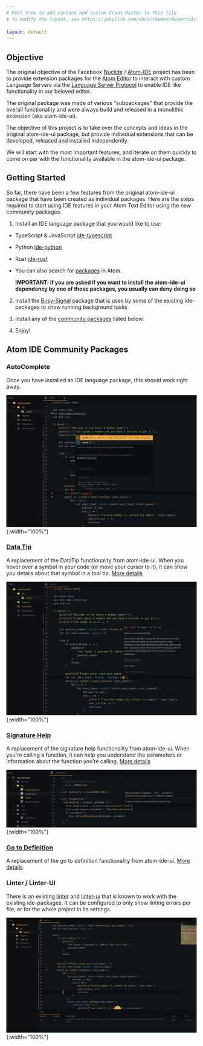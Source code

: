 ```yaml
---
# Feel free to add content and custom Front Matter to this file.
# To modify the layout, see https://jekyllrb.com/docs/themes/#overriding-theme-defaults

layout: default
---
```

## Objective

The original objective of the Facebook [Nuclide](https://nuclide.io) / [Atom-IDE](https://ide.atom.io) project has been to provide extension packages for the [Atom Editor](https://www.atom.io) to interact with custom Language Servers via the [Language Server Protocol](https://langserver.org) to enable IDE like functionality in our beloved editor.

The original package was made of various "subpackages" that provide the overall functionality and were always build and released in a monolithic extension (aka atom-ide-ui).

The objective of this project is to take over the concepts and ideas in the original atom-ide-ui package, but provide individual extensions that can be developed, released and installed independently.

We will start with the most important features, and iterate on them quickly to come on par with the functionality available in the atom-ide-ui package.


## Getting Started

So far, there have been a few features from the original atom-ide-ui package that have been created as individual packages. Here are the steps required to start using IDE features in your Atom Text Editor using the new community packages.

1. Install an IDE language package that you would like to use:
* TypeScript & JavaScript [ide-typescript](https://atom.io/packages/ide-typescript)
* Python [ide-python](https://atom.io/packages/ide-python)
* Rust [ide-rust](hhttps://atom.io/packages/ide-rust)
* You can also search for [packages](https://atom.io/packages/search?q=IDE) in Atom.

  **IMPORTANT: if you are asked if you want to install the atom-ide-ui dependency by one of those packages, you usually can deny doing so**

2. Install the [Busy-Signal](https://atom.io/packages/busy-signal) package that is uses by some of the existing ide-packages to show running background tasks

3. Install any of the [community packages](https://atom.io/users/atom-ide-community) listed below.

4. Enjoy!

## Atom IDE Community Packages

### AutoComplete

Once you have installed an IDE language package, this should work right away.

![](./assets/images/screenshot-autocomplete.png){:width="100%"}

### [Data Tip](https://atom.io/packages/atom-ide-datatip)

A replacement of the DataTip functionality from atom-ide-ui. When you hover over a symbol in your code (or move your cursor to it), it can show you details about that symbol in a tool tip. [More details](https://github.com/atom-ide-community/atom-ide-datatip#atom-ide-datatip-package)

![](./assets/images/screenshot-datatip.png){:width="100%"}

### [Signature Help](https://atom.io/packages/atom-ide-signature-help)

A replacement of the signature help functionality from atom-ide-ui. When you're calling a function, it can help you understand the parameters or information about the function you’re calling. [More details](https://github.com/atom-ide-community/atom-ide-signature-help#atom-ide-signature-help)

![](./assets/images/screenshot-sig-help.png){:width="100%"}

### [Go to Definition](https://atom.io/packages/atom-ide-definitions)

A replacement of the go to definition functionality from atom-ide-ui. [More details](https://github.com/atom-ide-community/atom-ide-definitions#atom-ide-definitions-package)

### Linter / Linter-UI

There is an existing [linter](https://atom.io/packages/linter) and [linter-ui](https://atom.io/packages/linter-ui-default) that is known to work with the existing ide-packages. It can be configured to only show linting errors per file, or for the whole project in its settings.

![](./assets/images/screenshot-linter.png){:width="100%"}
